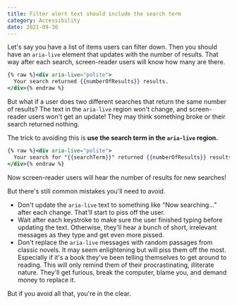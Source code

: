 ```yaml
---
title: Filter alert text should include the search term
category: Accessibility
date: 2021-09-30
---
```


Let's say you have a list of items users can filter down. Then you should have an `aria-live` element that updates with the number of results. That way after each search, screen-reader users will know how many are there.

```handlebars
{% raw %}<div aria-live="polite">
  Your search returned {{numberOfResults}} results.
</div>{% endraw %}
```

But what if a user does two different searches that return the same number of results? The text in the `aria-live` region won't change, and screen-reader users won't get an update! They may think something broke or their search returned nothing.

The trick to avoiding this is **use the search term in the `aria-live` region.**

```handlebars
{% raw %}<div aria-live="polite">
  Your search for "{{searchTerm}}" returned {{numberOfResults}} results.
</div>{% endraw %}
```

Now screen-reader users will hear the number of results for new searches!

But there's still common mistakes you'll need to avoid.

* Don't update the `aria-live` text to something like "Now searching..." after each change. That'll start to piss off the user.
* Wait after each keystroke to make sure the user finished typing before updating the text. Otherwise, they'll hear a bunch of short, irrelevant messages as they type and get even more pissed.
* Don't replace the `aria-live` messages with random passages from classic novels. It may seem enlightening but will piss them off the most. Especially if it's a book they've been telling themselves to get around to reading. This will only remind them of their procrastinating, illiterate nature. They'll get furious, break the computer, blame you, and demand money to replace it.

But if you avoid all that, you're in the clear.
